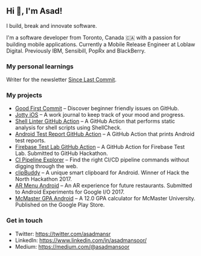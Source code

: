 ## Hi 👋, I'm Asad!

I build, break and innovate software.

I'm a software developer from Toronto, Canada 🇨🇦 with a passion for building mobile applications. 
Currently a Mobile Release Engineer at Loblaw Digital. 
Previously IBM, Sensibill, PopRx and BlackBerry.

### My personal learnings

Writer for the newsletter [Since Last Commit](https://buttondown.email/since.last.commit).

### My projects
- [Good First Commit](https://goodfirstcommit.com/) – Discover beginner friendly issues on GitHub.
- [Jotty iOS](https://apps.apple.com/ca/app/jotty-work-journal/id1487209299) – A work journal to keep track of your mood and progress.
- [Shell Linter GitHub Action](https://github.com/marketplace/actions/shell-linter) – A GitHub Action that performs static analysis for shell scripts using ShellCheck.
- [Android Test Report GitHub Action](https://github.com/asadmansr/android-test-report-action) – A GitHub Action that prints Android test reports.
- [Firebase Test Lab GitHub Action](https://github.com/asadmansr/Firebase-Test-Lab-Action) – A GitHub Action for Firebase Test Lab. Submitted to GitHub Hackathon.
- [CI Pipeline Explorer](https://pipeline-explorer.netlify.app/) – Find the right CI/CD pipeline commands without digging through the web.
- [clipBuddy](https://github.com/kumailn/clipBuddy) – A unique smart clipboard for Android. Winner of Hack the North Hackathon 2017.
- [AR Menu Android](https://play.google.com/store/apps/details?id=com.PulsarLabs.ARMenu&hl=en&pli=1) – An AR experience for future restaurants. Submitted to Android Experiments for Google I/O 2017.
- [McMaster GPA Android](https://play.google.com/store/apps/details?id=com.asadmansoor.mcmastergpa&hl=en) – A 12.0 GPA calculator for McMaster University. Published on the Google Play Store.

### Get in touch
- Twitter: https://twitter.com/asadmansr
- LinkedIn: https://www.linkedin.com/in/asadmansoor/
- Medium: https://medium.com/@asadmansoor
